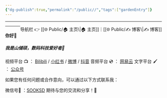 ```yaml
---
{"dg-publish":true,"permalink":"/public//","tags":["gardenEntry"]}
---
```


-----
<span style="float:right;">
导航栏  👉  [[🌐  Public/🏠 主页\|🏠 主页]]｜[[🌐  Public/✍️ 博客\|✍️ 博客]] 
</span>

-----

#### 你好👋 
##### 我是山储硕，数码科技爱好者🧐



视频平台 📺 ： 
[Bilibili][B]  /   [小红书][XHS] /  [微博][wb] /   [抖音][dy] 
音频平台 💿 ：
[网易云][WYY]
文字平台 🖌 ：
[公众号][GZH]


如果您有任何问题或合作意向，可以通过以下方式联系我：

微信号📲 ：[SOOKSD](weixin://profile/SOOKSD) 
期待与您的交流和分享！💬



[B]: https://space.bilibili.com/43323541
[XHS]: https://www.xiaohongshu.com/user/profile/62b32ecc000000001b02aa61
[wb]: https://weibo.com/u/3865627063
[dy]: https://www.douyin.com/user/MS4wLjABAAAAM2aAdRIPsSQf1GzdGk2zziIxMEIOwEROOl6II50v1bb9v4Ozm-zITeDJCW7NPu-M
[WYY]: https://music.163.com/#/artist?id=12264340
[GZH]: https://mp.weixin.qq.com/mp/profile_ext?action=home&__biz=MzkxNzM0MTUyMg==&scene=124#wechat_redirect